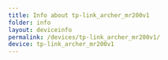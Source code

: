 ```yaml
---
title: Info about tp-link_archer_mr200v1
folder: info
layout: deviceinfo
permalink: /devices/tp-link_archer_mr200v1/
device: tp-link_archer_mr200v1
---
```

